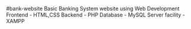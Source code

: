 #bank-website
Basic Banking System website using Web Development
Frontend - HTML,CSS
Backend - PHP
Database - MySQL
Server facility - XAMPP
